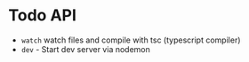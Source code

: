 # Todo API

- `watch` watch files and compile with tsc (typescript compiler)
- `dev` - Start dev server via nodemon
